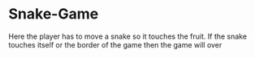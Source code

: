 # Snake-Game
Here the player has to move a snake so it touches the fruit. If the snake touches itself or the border of the game then the game will over
